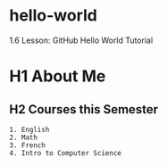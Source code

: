 # hello-world
1.6 Lesson: GitHub Hello World Tutorial 

# H1 About Me 

## H2 Courses this Semester 
    1. English 
    2. Math
    3. French 
    4. Intro to Computer Science 
